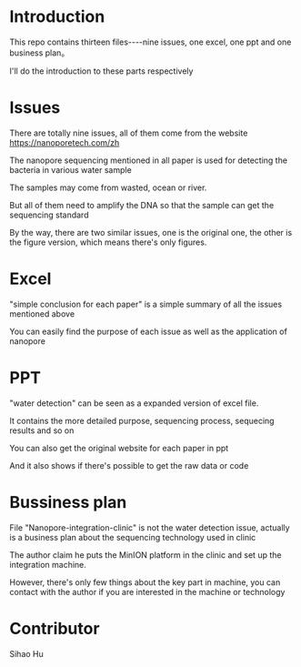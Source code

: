 # Introduction 
This repo contains thirteen files----nine issues, one excel, one ppt and one business plan。

I'll do the introduction to these parts respectively
# Issues
There are totally nine issues, all of them come from the website https://nanoporetech.com/zh

The nanopore sequencing mentioned in all paper is used for detecting the bacteria in various water sample

The samples may come from wasted, ocean or river.

But all of them need to amplify the DNA so that the sample can get the sequencing standard

By the way, there are two similar issues, one is the original one, the other is the figure version, which means there's only figures.
# Excel
"simple conclusion for each paper" is a simple summary of all the issues mentioned above

You can easily find the purpose of each issue as well as the application of nanopore 
# PPT
"water detection" can be seen as a expanded version of excel file.

It contains the more detailed purpose, sequencing process, sequecing results and so on

You can also get the original website for each paper in ppt

And it also shows if there's possible to get the raw data or code
# Bussiness plan
File "Nanopore-integration-clinic" is not the water detection issue, actually is a business plan about the sequencing technology used in clinic

The author claim he puts the MinION platform in the clinic and set up the integration machine.

However, there's only few things about the key part in machine, you can contact with the author if you are interested in the machine or technology

# Contributor
Sihao Hu
